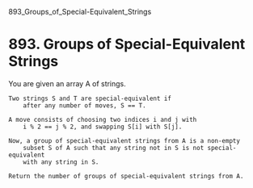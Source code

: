 893_Groups_of_Special-Equivalent_Strings
# 893. Groups of Special-Equivalent Strings

You are given an array A of strings.

    Two strings S and T are special-equivalent if
        after any number of moves, S == T.

    A move consists of choosing two indices i and j with
        i % 2 == j % 2, and swapping S[i] with S[j].

    Now, a group of special-equivalent strings from A is a non-empty
        subset S of A such that any string not in S is not special-equivalent
        with any string in S.

    Return the number of groups of special-equivalent strings from A.
